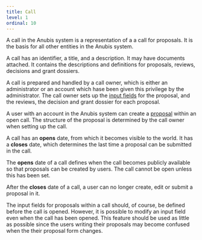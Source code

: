 ```yaml
---
title: Call
level: 1
ordinal: 10
---
```


A call in the Anubis system is a representation of a a call for
proposals. It is the basis for all other entities in the Anubis
system.

A call has an identifier, a title, and a description. It may have
documents attached. It contains the descriptions and definitions for
proposals, reviews, decisions and grant dossiers.

A call is prepared and handled by a call owner, which is either an
administrator or an account which hase been given this privilege by
the administrator. The call owner sets up the
[input fields](/documentation/input-field-types) for the proposal, and
the reviews, the decision and grant dossier for each proposal.

A user with an account in the Anubis system  can create a
[proposal](/documentation/proposal) within an open call. The structure
of the proposal is determined by the call owner when setting up the
call.

A call has an **opens** date, from which it becomes visible to the
world. It has a **closes** date, which determines the last time a
proposal can be submitted in the call.

The **opens** date of a call defines when the call becomes publicly
available so that proposals can be created by users. The call cannot
be open unless this has been set.

After the **closes** date of a call, a user can no longer create, edit
or submit a proposal in it.

The input fields for proposals within a call should, of course, be
defined before the call is opened. However, it is possible to modify
an input field even when the call has been opened. This feature should
be used as little as possible since the users writing their proposals
may become confused when the their proposal form changes.
